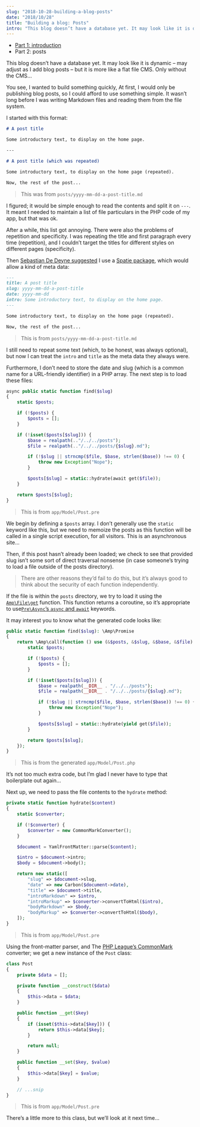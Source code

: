 ```yaml
---
slug: "2018-10-28-building-a-blog-posts"
date: "2018/10/28"
title: "Building a blog: Posts"
intro: "This blog doesn’t have a database yet. It may look like it is dynamic – may adjust as I add blog posts – but it is more like a flat file CMS. Only without the CMS…"
---
```


-   [Part 1: introduction](/post/2018-10-24-building-something-new)
-   Part 2: posts

This blog doesn’t have a database yet. It may look like it is dynamic – may adjust as I add blog posts – but it is more like a flat file CMS. Only without the CMS…

You see, I wanted to build something quickly, At first, I would only be publishing blog posts, so I could afford to use something simple. It wasn’t long before I was writing Markdown files and reading them from the file system.

I started with this format:

```md
# A post title

Some introductory text, to display on the home page.

---

# A post title (which was repeated)

Some introductory text, to display on the home page (repeated).

Now, the rest of the post...
```

> This was from `posts/yyyy-mm-dd-a-post-title.md`

I figured; it would be simple enough to read the contents and split it on `---`. It meant I needed to maintain a list of file particulars in the PHP code of my app, but that was ok.

After a while, this list got annoying. There were also the problems of repetition and specificity. I was repeating the title and first paragraph every time (repetition), and I couldn’t target the titles for different styles on different pages (specificity).

Then [Sebastian De Deyne suggested](https://twitter.com/sebdedeyne/status/1055027799659081728) I use a [Spatie package](https://github.com/spatie/yaml-front-matter), which would allow a kind of meta data:

```md
---
title: A post title
slug: yyyy-mm-dd-a-post-title
date: yyyy-mm-dd
intro: Some introductory text, to display on the home page.
---

Some introductory text, to display on the home page (repeated).

Now, the rest of the post...
```

> This is from `posts/yyyy-mm-dd-a-post-title.md`

I still need to repeat some text (which, to be honest, was always optional), but now I can treat the `intro` and `title` as the meta data they always were.

Furthermore, I don’t need to store the date and slug (which is a common name for a URL-friendly identifier) in a PHP array. The next step is to load these files:

```php
async public static function find($slug)
{
    static $posts;

    if (!$posts) {
        $posts = [];
    }

    if (!isset($posts[$slug])) {
        $base = realpath(.."/../../posts");
        $file = realpath(.."/../../posts/{$slug}.md");

        if (!$slug || strncmp($file, $base, strlen($base)) !== 0) {
            throw new Exception("Nope");
        }

        $posts[$slug] = static::hydrate(await get($file));
    }

    return $posts[$slug];
}
```

> This is from `app/Model/Post.pre`

We begin by defining a `$posts` array. I don’t generally use the `static` keyword like this, but we need to memoize the posts as this function will be called in a single script execution, for all visitors. This is an asynchronous site…

Then, if this post hasn’t already been loaded; we check to see that provided slug isn’t some sort of direct traversal nonsense (in case someone’s trying to load a file outside of the posts directory).

> There are other reasons they’d fail to do this, but it’s always good to think about the security of each function independently.

If the file is within the `posts` directory, we try to load it using the [`Amp\File\get`](https://github.com/amphp/file) function. This function returns a coroutine, so it’s appropriate to use[`Pre\Async`’s `async` and `await`](https://github.com/preprocess/pre-async) keywords.

It may interest you to know what the generated code looks like:

```php
public static function find($slug): \Amp\Promise
{
    return \Amp\call(function () use (&$posts, &$slug, &$base, &$file) {
        static $posts;

        if (!$posts) {
            $posts = [];
        }

        if (!isset($posts[$slug])) {
            $base = realpath(__DIR__ . "/../../posts");
            $file = realpath(__DIR__ . "/../../posts/{$slug}.md");

            if (!$slug || strncmp($file, $base, strlen($base)) !== 0) {
                throw new Exception("Nope");
            }

            $posts[$slug] = static::hydrate(yield get($file));
        }

        return $posts[$slug];
    });
}
```

> This is from the generated `app/Model/Post.php`

It’s not too much extra code, but I’m glad I never have to type that boilerplate out again…

Next up, we need to pass the file contents to the `hydrate` method:

```php
private static function hydrate($content)
{
    static $converter;

    if (!$converter) {
        $converter = new CommonMarkConverter();
    }

    $document = YamlFrontMatter::parse($content);

    $intro = $document->intro;
    $body = $document->body();

    return new static([
        "slug" => $document->slug,
        "date" => new Carbon($document->date),
        "title" => $document->title,
        "introMarkdown" => $intro,
        "introMarkup" => $converter->convertToHtml($intro),
        "bodyMarkdown" => $body,
        "bodyMarkup" => $converter->convertToHtml($body),
    ]);
}
```

> This is from `app/Model/Post.pre`

Using the front-matter parser, and The [PHP League’s CommonMark](http://commonmark.thephpleague.com/) converter; we get a new instance of the `Post` class:

```php
class Post
{
    private $data = [];

    private function __construct($data)
    {
        $this->data = $data;
    }

    public function __get($key)
    {
        if (isset($this->data[$key])) {
            return $this->data[$key];
        }

        return null;
    }

    public function __set($key, $value)
    {
        $this->data[$key] = $value;
    }

    // ...snip
}
```

> This is from `app/Model/Post.pre`

There’s a little more to this class, but we’ll look at it next time…
